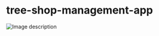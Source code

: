 # tree-shop-management-app

![Image description](https://user-images.githubusercontent.com/46140793/69415545-65cd1680-0d47-11ea-8ef0-75546536c453.jpg)
